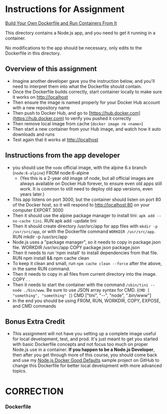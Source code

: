 # Instructions for Assignment

[Build Your Own Dockerfile and Run Containers From It](https://www.udemy.com/course/docker-mastery/learn/lecture/6806638)

This directory contains a Node.js app, and you need to get it running in a container.

No modifications to the app should be necessary, only edits to the Dockerfile in this directory.

## Overview of this assignment

- Imagine another developer gave you the instruction below, and you'll need to interpret them into what the Dockerfile should contain.
- Once the Dockerfile builds correctly, start container locally to make sure it works on [http://localhost](http://localhost)
- Then ensure the image is named properly for your Docker Hub account with a new repository name
- Then push to Docker Hub, and go to [https://hub.docker.com](https://hub.docker.com) to verify you pushed it correctly
- Then remove local image from cache (`docker image rm <name>`)
- Then start a new container from your Hub image, and watch how it auto downloads and runs
- Test again that it works at [http://localhost](http://localhost)

## Instructions from the app developer

- you should use the `node` official image, with the alpine 6.x branch (`node:6-alpine`)
FROM node:6-alpine
  - (Yes this is a 2-year old image of node, but all official images are always available on Docker Hub forever, to ensure even old apps still work. It is common to still need to deploy old app versions, even years later.)
- This app listens on port 3000, but the container should listen on port 80 of the Docker host, so it will respond to [http://localhost:80](http://localhost:80) on your computer
EXPORT 3000
- Then it should use the alpine package manager to install tini: `apk add --no-cache tini`.
RUN apk add -update tini
- Then it should create directory /usr/src/app for app files with `mkdir -p /usr/src/app`, or with the Dockerfile command `WORKDIR /usr/src/app`.
RUN mkdir -p /usr/src/app
- Node.js uses a "package manager", so it needs to copy in package.json file.
WORKDIR /usr/src/app
COPY package.json package.json
- Then it needs to run 'npm install' to install dependencies from that file.
RUN npm install && npm cache clean
- To keep it clean and small, run `npm cache clean --force` after the above, in the same RUN command.
- Then it needs to copy in all files from current directory into the image.
COPY . .
- Then it needs to start the container with the command `/sbin/tini -- node ./bin/www`. Be sure to use JSON array syntax for CMD. (`CMD [ "something", "something" ]`)
CMD ["tini", "--", "node", ".bin/www"]
- In the end you should be using FROM, RUN, WORKDIR, COPY, EXPOSE, and CMD commands

## Bonus Extra Credit

- This assignment will not have you setting up a complete image useful for local development, test, and prod. It's just meant to get you started with basic Dockerfile concepts and not focus too much on proper Node.js use in a container. **If you happen to be a Node.js Developer**, then after you get through more of this course, you should come back and use my [Node.js Docker Good Defaults](https://github.com/BretFisher/node-docker-good-defaults) sample project on GitHub to change this Dockerfile for better local development with more advanced topics.


# CORRECTION

### Dockerfile


